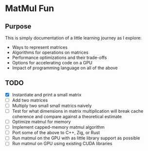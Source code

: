 # MatMul Fun

## Purpose

This is simply documentation of a little learning journey as I explore:

- Ways to represent matrices
- Algorithms for operations on matrices
- Performance optimizations and their trade-offs
- Options for accelerating code on a GPU
- Impact of programming language on all of the above

## TODO

- [x] Instantiate and print a small matrix
- [ ] Add two matrices
- [ ] Multiply two small small matrics naively
- [ ] Test for what dimensions in matrix multiplication will break cache coherence
  and compare against a theoretical estimate
- [ ] Optimize matmul for memory
- [ ] Implement capped-memory matmul algorithm
- [ ] Port some of the above to C++, Zig, or Rust
- [ ] Run matmul on the GPU with as little library support as possible
- [ ] Run matmul on GPU using existing CUDA libraries
